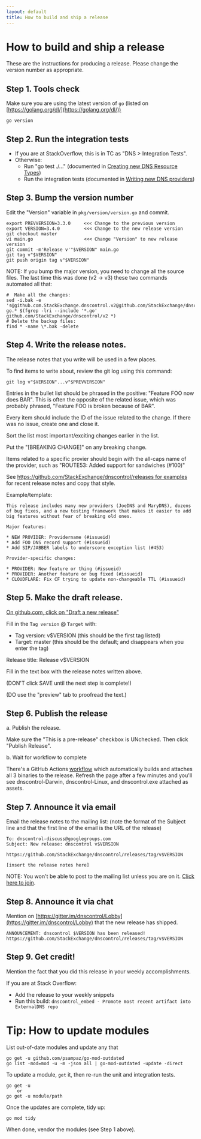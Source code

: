 ```yaml
---
layout: default
title: How to build and ship a release
---
```


# How to build and ship a release

These are the instructions for producing a release.
Please change the version number as appropriate.


## Step 1. Tools check

Make sure you are using the latest version of `go`
(listed on [https://golang.org/dl/](https://golang.org/dl/))

```
go version
```


## Step 2. Run the integration tests

* If you are at StackOverflow, this is in TC as "DNS > Integration Tests".
* Otherwise:
  * Run "go test ./..." (documented in [Creating new DNS Resource Types](adding-new-rtypes))
  * Run the integration tests (documented in [Writing new DNS providers](writing-providers))


## Step 3. Bump the version number

Edit the "Version" variable in `pkg/version/version.go` and commit.

```
export PREVVERSION=3.3.0     <<< Change to the previous version
export VERSION=3.4.0         <<< Change to the new release version
git checkout master
vi main.go                   <<< Change "Version" to new release version
git commit -m'Release v'"$VERSION" main.go
git tag v"$VERSION"
git push origin tag v"$VERSION"
```

NOTE: If you bump the major version, you need to change all the source
files.  The last time this was done (v2 -> v3) these two commands
automated all that:

```
#  Make all the changes:
sed -i.bak -e 's@github.com.StackExchange.dnscontrol.v2@github.com/StackExchange/dnscontrol/v3@g' go.* $(fgrep -lri --include '*.go' github.com/StackExchange/dnscontrol/v2 *)
# Delete the backup files:
find * -name \*.bak -delete
```

## Step 4. Write the release notes.

The release notes that you write will be used in a few places.

To find items to write about, review the git log using this command:

    git log v"$VERSION"...v"$PREVVERSION"

Entries in the bullet list should be phrased in the positive: "Feature
FOO now does BAR".  This is often the opposite of the related issue,
which was probably phrased, "Feature FOO is broken because of BAR".

Every item should include the ID of the issue related to the change.
If there was no issue, create one and close it.

Sort the list most important/exciting changes earlier in the list.

Put the "[BREAKING CHANGE]" on any breaking change.

Items related to a specific provier should begin with the all-caps
name of the provider, such as "ROUTE53: Added support for sandwiches (#100)"


See [https://github.com/StackExchange/dnscontrol/releases for examples](https://github.com/StackExchange/dnscontrol/releases) for recent release notes and copy that style.

Example/template:

```
This release includes many new providers (JoeDNS and MaryDNS), dozens
of bug fixes, and a new testing framework that makes it easier to add
big features without fear of breaking old ones.

Major features:

* NEW PROVIDER: Providername (#issueid)
* Add FOO DNS record support (#issueid)
* Add SIP/JABBER labels to underscore exception list (#453)

Provider-specific changes:

* PROVIDER: New feature or thing (#issueid)
* PROVIDER: Another feature or bug fixed (#issueid)
* CLOUDFLARE: Fix CF trying to update non-changeable TTL (#issueid)
```

## Step 5. Make the draft release.

[On github.com, click on "Draft a new release"](https://github.com/StackExchange/dnscontrol/releases/new)

Fill in the `Tag version` @ `Target` with:

  * Tag version: v$VERSION (this should be the first tag listed)
  * Target: master (this should be the default; and disappears when
    you enter the tag)

Release title: Release v$VERSION

Fill in the text box with the release notes written above.

(DON'T click SAVE until the next step is complete!)

(DO use the "preview" tab to proofread the text.)


## Step 6. Publish the release

a. Publish the release.

Make sure the "This is a pre-release" checkbox is UNchecked. Then click "Publish Release".

b. Wait for workflow to complete 

There's a GitHub Actions [workflow](https://github.com/StackExchange/dnscontrol/actions?query=workflow%3Arelease) which automatically builds and attaches
all 3 binaries to the release. Refresh the page after a few minutes and you'll
see dnscontrol-Darwin, dnscontrol-Linux, and dnscontrol.exe attached as assets.


## Step 7. Announce it via email

Email the release notes to the mailing list: (note the format of the Subject line and that the first line of the email is the URL of the release)

```
To: dnscontrol-discuss@googlegroups.com
Subject: New release: dnscontrol v$VERSION

https://github.com/StackExchange/dnscontrol/releases/tag/v$VERSION

[insert the release notes here]
```

NOTE: You won't be able to post to the mailing list unless you are on
it.  [Click here to join](https://groups.google.com/forum/#!forum/dnscontrol-discuss).


## Step 8. Announce it via chat

Mention on [https://gitter.im/dnscontrol/Lobby](https://gitter.im/dnscontrol/Lobby) that the new release has shipped.

```
ANNOUNCEMENT: dnscontrol $VERSION has been released! https://github.com/StackExchange/dnscontrol/releases/tag/v$VERSION
```


## Step 9. Get credit!

Mention the fact that you did this release in your weekly accomplishments.

If you are at Stack Overflow:

  * Add the release to your weekly snippets
  * Run this build: `dnscontrol_embed - Promote most recent artifact into ExternalDNS repo`


# Tip: How to update modules

List out-of-date modules and update any that 

```
go get -u github.com/psampaz/go-mod-outdated
go list -mod=mod -u -m -json all | go-mod-outdated -update -direct 
```

To update a module, `get` it, then re-run the unit and integration tests.

```
go get -u
    or
go get -u module/path
```

Once the updates are complete, tidy up:

```
go mod tidy
```

When done, vendor the modules (see Step 1 above).
